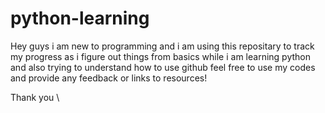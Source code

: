 # python-learning


Hey guys i am new to programming and i am using this repositary to track my progress as i figure out things from basics while i am learning python and also trying to understand how to use github feel free to use my codes and provide any feedback or links to resources!

Thank you
\